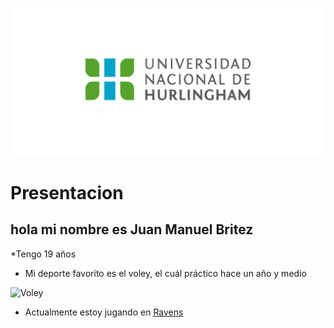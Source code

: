 ![Logo UNAHUR](./assets/UNAHUR.png)

# Presentacion

## hola mi nombre es Juan Manuel Britez

*Tengo 19 años

* Mi deporte favorito es el voley, el cuál práctico hace un año y medio

![Voley](https://media.tycsports.com/files/2022/09/30/486024/voley_416x234.webp?v=1)

* Actualmente estoy jugando en [Ravens](https://instagram.com/csnvravens.oficial?igshid=YmMyMTA2M2Y=)
